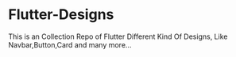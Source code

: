 # Flutter-Designs
This is an Collection Repo of Flutter Different Kind Of Designs, Like Navbar,Button,Card and many more...
